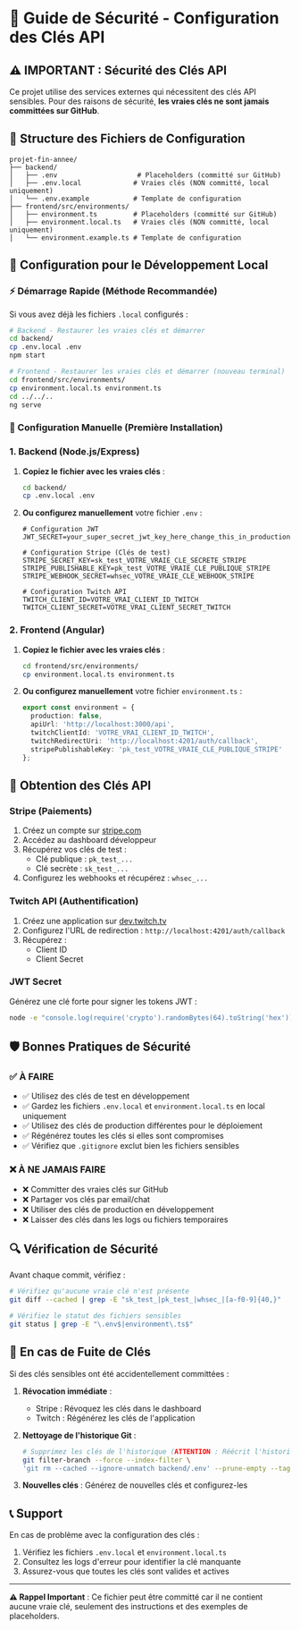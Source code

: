 # 🔐 Guide de Sécurité - Configuration des Clés API

## ⚠️ IMPORTANT : Sécurité des Clés API

Ce projet utilise des services externes qui nécessitent des clés API sensibles. Pour des raisons de sécurité, **les vraies clés ne sont jamais committées sur GitHub**.

## 📁 Structure des Fichiers de Configuration

```
projet-fin-annee/
├── backend/
│   ├── .env                    # Placeholders (committé sur GitHub)
│   ├── .env.local             # Vraies clés (NON committé, local uniquement)
│   └── .env.example           # Template de configuration
├── frontend/src/environments/
│   ├── environment.ts         # Placeholders (committé sur GitHub)
│   ├── environment.local.ts   # Vraies clés (NON committé, local uniquement)
│   └── environment.example.ts # Template de configuration
```

## 🚀 Configuration pour le Développement Local

### ⚡ Démarrage Rapide (Méthode Recommandée)

Si vous avez déjà les fichiers `.local` configurés :

```bash
# Backend - Restaurer les vraies clés et démarrer
cd backend/
cp .env.local .env
npm start

# Frontend - Restaurer les vraies clés et démarrer (nouveau terminal)
cd frontend/src/environments/
cp environment.local.ts environment.ts
cd ../../..
ng serve
```

### 📝 Configuration Manuelle (Première Installation)

### 1. Backend (Node.js/Express)

1. **Copiez le fichier avec les vraies clés** :
   ```bash
   cd backend/
   cp .env.local .env
   ```

2. **Ou configurez manuellement** votre fichier `.env` :
   ```env
   # Configuration JWT
   JWT_SECRET=your_super_secret_jwt_key_here_change_this_in_production

   # Configuration Stripe (Clés de test)
   STRIPE_SECRET_KEY=sk_test_VOTRE_VRAIE_CLE_SECRETE_STRIPE
   STRIPE_PUBLISHABLE_KEY=pk_test_VOTRE_VRAIE_CLE_PUBLIQUE_STRIPE
   STRIPE_WEBHOOK_SECRET=whsec_VOTRE_VRAIE_CLE_WEBHOOK_STRIPE

   # Configuration Twitch API
   TWITCH_CLIENT_ID=VOTRE_VRAI_CLIENT_ID_TWITCH
   TWITCH_CLIENT_SECRET=VOTRE_VRAI_CLIENT_SECRET_TWITCH
   ```

### 2. Frontend (Angular)

1. **Copiez le fichier avec les vraies clés** :
   ```bash
   cd frontend/src/environments/
   cp environment.local.ts environment.ts
   ```

2. **Ou configurez manuellement** votre fichier `environment.ts` :
   ```typescript
   export const environment = {
     production: false,
     apiUrl: 'http://localhost:3000/api',
     twitchClientId: 'VOTRE_VRAI_CLIENT_ID_TWITCH',
     twitchRedirectUri: 'http://localhost:4201/auth/callback',
     stripePublishableKey: 'pk_test_VOTRE_VRAIE_CLE_PUBLIQUE_STRIPE'
   };
   ```

## 🔑 Obtention des Clés API

### Stripe (Paiements)
1. Créez un compte sur [stripe.com](https://stripe.com)
2. Accédez au dashboard développeur
3. Récupérez vos clés de test :
   - Clé publique : `pk_test_...`
   - Clé secrète : `sk_test_...`
4. Configurez les webhooks et récupérez : `whsec_...`

### Twitch API (Authentification)
1. Créez une application sur [dev.twitch.tv](https://dev.twitch.tv/console)
2. Configurez l'URL de redirection : `http://localhost:4201/auth/callback`
3. Récupérez :
   - Client ID
   - Client Secret

### JWT Secret
Générez une clé forte pour signer les tokens JWT :
```bash
node -e "console.log(require('crypto').randomBytes(64).toString('hex'))"
```

## 🛡️ Bonnes Pratiques de Sécurité

### ✅ À FAIRE
- ✅ Utilisez des clés de test en développement
- ✅ Gardez les fichiers `.env.local` et `environment.local.ts` en local uniquement
- ✅ Utilisez des clés de production différentes pour le déploiement
- ✅ Régénérez toutes les clés si elles sont compromises
- ✅ Vérifiez que `.gitignore` exclut bien les fichiers sensibles

### ❌ À NE JAMAIS FAIRE
- ❌ Committer des vraies clés sur GitHub
- ❌ Partager vos clés par email/chat
- ❌ Utiliser des clés de production en développement
- ❌ Laisser des clés dans les logs ou fichiers temporaires

## 🔍 Vérification de Sécurité

Avant chaque commit, vérifiez :

```bash
# Vérifiez qu'aucune vraie clé n'est présente
git diff --cached | grep -E "sk_test_|pk_test_|whsec_|[a-f0-9]{40,}"

# Vérifiez le statut des fichiers sensibles
git status | grep -E "\.env$|environment\.ts$"
```

## 🚨 En cas de Fuite de Clés

Si des clés sensibles ont été accidentellement committées :

1. **Révocation immédiate** :
   - Stripe : Révoquez les clés dans le dashboard
   - Twitch : Régénérez les clés de l'application

2. **Nettoyage de l'historique Git** :
   ```bash
   # Supprimez les clés de l'historique (ATTENTION : Réécrit l'historique)
   git filter-branch --force --index-filter \
   'git rm --cached --ignore-unmatch backend/.env' --prune-empty --tag-name-filter cat -- --all
   ```

3. **Nouvelles clés** : Générez de nouvelles clés et configurez-les

## 📞 Support

En cas de problème avec la configuration des clés :
1. Vérifiez les fichiers `.env.local` et `environment.local.ts`
2. Consultez les logs d'erreur pour identifier la clé manquante
3. Assurez-vous que toutes les clés sont valides et actives

---

**⚠️ Rappel Important** : Ce fichier peut être committé car il ne contient aucune vraie clé, seulement des instructions et des exemples de placeholders.
